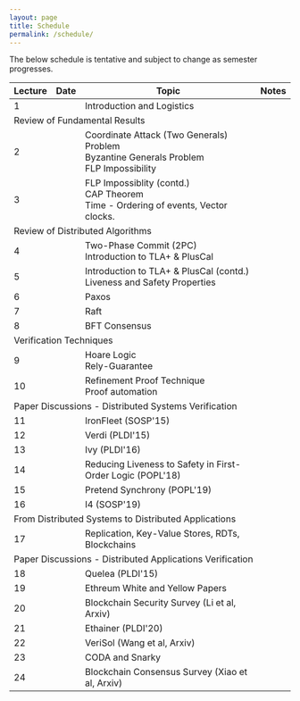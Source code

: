 ```yaml
---
layout: page
title: Schedule
permalink: /schedule/
---
```


The below schedule is tentative and subject to change as semester
progresses.

<table id="schedule">
<thead>
  <tr>
    <th class="tg-baqh">Lecture</th>
    <th class="tg-0lax">Date</th>
    <th class="tg-0lax">Topic</th>
    <th class="tg-0lax">Notes</th>
  </tr>
</thead>
<tbody>
  <tr class="lecture">
    <td class="tg-baqh">1</td>
    <td class="tg-0lax"></td>
    <td class="tg-0lax">Introduction and Logistics</td>
    <td class="tg-0lax"></td>
  </tr>
  <tr class="module">
    <td class="tg-baqh" colspan="5">Review of Fundamental Results</td>
  </tr>
  <tr class="lecture">
    <td class="tg-baqh">2</td>
    <td class="tg-0lax"></td>
    <td class="tg-0lax">Coordinate Attack (Two Generals) Problem<br>Byzantine Generals Problem<br>FLP Impossibility<br></td>
    <td class="tg-0lax"></td>
  </tr>
  <tr class="lecture">
    <td class="tg-baqh">3</td>
    <td class="tg-0lax"></td>
    <td class="tg-0lax">FLP Impossiblity (contd.)<br>CAP Theorem<br>Time - Ordering of events, Vector clocks.<br></td>
    <td class="tg-0lax"></td>
  </tr>
  <tr class="module">
    <td class="tg-baqh" colspan="5">Review of Distributed Algorithms</td>
  </tr>
  <tr class="lecture">
    <td class="tg-baqh">4</td>
    <td class="tg-0lax"></td>
    <td class="tg-0lax">Two-Phase Commit (2PC)<br>Introduction to TLA+ &amp; PlusCal</td>
    <td class="tg-0lax"></td>
  </tr>
  <tr>
    <td class="tg-baqh">5</td>
    <td class="tg-0lax"></td>
    <td class="tg-0lax">Introduction to TLA+ &amp; PlusCal (contd.)
      <br />Liveness and Safety Properties</td>
    <td class="tg-0lax"></td>
  </tr>
  <tr class="lecture">
    <td class="tg-baqh">6</td>
    <td class="tg-0lax"></td>
    <td class="tg-0lax">Paxos</td>
    <td class="tg-0lax"></td>
  </tr>
  <tr class="lecture">
    <td class="tg-baqh">7</td>
    <td class="tg-0lax"></td>
    <td class="tg-0lax">Raft</td>
    <td class="tg-0lax"></td>
  </tr>
  <tr class="lecture">
    <td class="tg-baqh">8</td>
    <td class="tg-0lax"></td>
    <td class="tg-0lax">BFT Consensus</td>
    <td class="tg-0lax"></td>
  </tr>
  <tr class="module">
    <td class="tg-baqh" colspan="5">Verification Techniques</td>
  </tr>
  <tr class="lecture">
    <td class="tg-baqh">9</td>
    <td class="tg-0lax"></td>
    <td class="tg-0lax">Hoare Logic<br>Rely-Guarantee</td>
    <td class="tg-0lax"></td>
  </tr>
  <tr class="lecture">
    <td class="tg-baqh">10</td>
    <td class="tg-0lax"></td>
    <td class="tg-0lax">Refinement Proof Technique<br>Proof automation</td>
    <td class="tg-0lax"></td>
  </tr>
  <tr class="module">
    <td class="tg-baqh" colspan="5">Paper Discussions - Distributed Systems Verification</td>
  </tr>
  <tr class="lecture">
    <td class="tg-baqh">11</td>
    <td class="tg-0lax"></td>
    <td class="tg-0lax">IronFleet (SOSP'15)</td>
    <td class="tg-0lax"></td>
  </tr>
  <tr class="lecture">
    <td class="tg-baqh">12</td>
    <td class="tg-0lax"></td>
    <td class="tg-0lax">Verdi (PLDI'15)</td>
    <td class="tg-0lax"></td>
  </tr>
  <tr class="lecture">
    <td class="tg-baqh">13</td>
    <td class="tg-0lax"></td>
    <td class="tg-0lax">Ivy (PLDI'16)<br></td>
    <td class="tg-0lax"></td>
  </tr>
  <tr class="lecture">
    <td class="tg-baqh">14</td>
    <td class="tg-0lax"></td>
    <td class="tg-0lax">Reducing Liveness to Safety in First-Order Logic (POPL'18)</td>
    <td class="tg-0lax"></td>
  </tr>
  <tr class="lecture">
    <td class="tg-baqh">15</td>
    <td class="tg-0lax"></td>
    <td class="tg-0lax">Pretend Synchrony (POPL'19)</td>
    <td class="tg-0lax"></td>
  </tr>
  <tr class="lecture">
    <td class="tg-baqh">16</td>
    <td class="tg-0lax"></td>
    <td class="tg-0lax">I4 (SOSP'19)</td>
    <td class="tg-0lax"></td>
  </tr>
  <tr class="module">
    <td class="tg-baqh" colspan="5">From Distributed Systems to Distributed Applications</td>
  </tr>
  <tr class="lecture">
    <td class="tg-baqh">17</td>
    <td class="tg-0lax"></td>
    <td class="tg-0lax">Replication, Key-Value Stores, RDTs, Blockchains</td>
    <td class="tg-0lax"></td>
  </tr>
  <tr class="module">
    <td class="tg-baqh" colspan="5">Paper Discussions - Distributed Applications Verification</td>
  </tr>
  <tr class="lecture">
    <td class="tg-baqh">18</td>
    <td class="tg-0lax"></td>
    <td class="tg-0lax">Quelea (PLDI'15)</td>
    <td class="tg-0lax"></td>
  </tr>
  <tr class="lecture">
    <td class="tg-baqh">19</td>
    <td class="tg-0lax"></td>
    <td class="tg-0lax">Ethreum White and Yellow Papers</td>
    <td class="tg-0lax"></td>
  </tr>
  <tr class="lecture">
    <td class="tg-baqh">20</td>
    <td class="tg-0lax"></td>
    <td class="tg-0lax">Blockchain Security Survey (Li et al, Arxiv)</td>
    <td class="tg-0lax"></td>
  </tr>
  <tr class="lecture">
    <td class="tg-baqh">21</td>
    <td class="tg-0lax"></td>
    <td class="tg-0lax">Ethainer (PLDI'20)</td>
    <td class="tg-0lax"></td>
  </tr>
  <tr class="lecture">
    <td class="tg-baqh">22</td>
    <td class="tg-0lax"></td>
    <td class="tg-0lax">VeriSol (Wang et al, Arxiv)</td>
    <td class="tg-0lax"></td>
  </tr>
  <tr class="lecture">
    <td class="tg-baqh">23</td>
    <td class="tg-0lax"></td>
    <td class="tg-0lax">CODA and Snarky</td>
    <td class="tg-0lax"></td>
  </tr>
  <tr class="lecture">
    <td class="tg-baqh">24</td>
    <td class="tg-0lax"></td>
    <td class="tg-0lax">Blockchain Consensus Survey (Xiao et al, Arxiv)</td>
    <td class="tg-0lax"></td>
  </tr>
</tbody>
</table>

